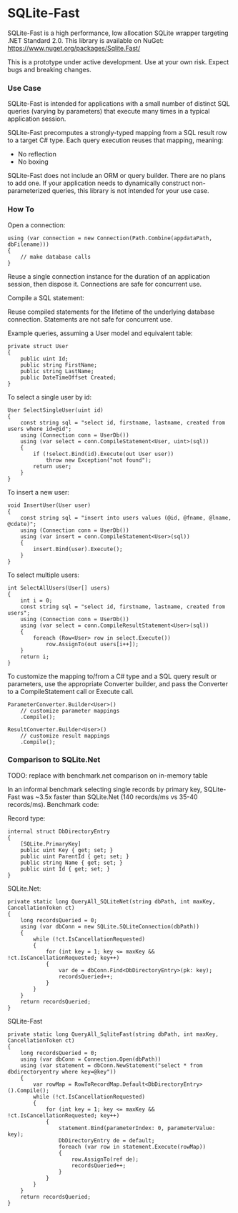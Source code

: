 # SQLite-Fast

SQLite-Fast is a high performance, low allocation SQLite wrapper targeting .NET Standard 2.0. This library is available on NuGet: https://www.nuget.org/packages/Sqlite.Fast/

This is a prototype under active development. Use at your own risk. Expect bugs and breaking changes.

### Use Case
 
SQLite-Fast is intended for applications with a small number of distinct SQL queries (varying by parameters) that execute many times in a typical application session.

SQLite-Fast precomputes a strongly-typed mapping from a SQL result row to a target C# type. Each query execution reuses that mapping, meaning:
* No reflection
* No boxing

SQLite-Fast does not include an ORM or query builder. There are no plans to add one. If your application needs to dynamically construct non-parameterized queries, this library is not intended for your use case.

### How To

Open a connection:

```
using (var connection = new Connection(Path.Combine(appdataPath, dbFilename)))
{
    // make database calls
}
```

Reuse a single connection instance for the duration of an application session, then dispose it. Connections are safe for concurrent use.

Compile a SQL statement:

Reuse compiled statements for the lifetime of the underlying database connection. Statements are not safe for concurrent use.

Example queries, assuming a User model and equivalent table:

```
private struct User
{
    public uint Id;
    public string FirstName;
    public string LastName;
    public DateTimeOffset Created;
}
```

To select a single user by id:

```
User SelectSingleUser(uint id) 
{
	const string sql = "select id, firstname, lastname, created from users where id=@id";
	using (Connection conn = UserDb())
	using (var select = conn.CompileStatement<User, uint>(sql))
	{
		if (!select.Bind(id).Execute(out User user))
			throw new Exception("not found");
		return user;
	}
}
```

To insert a new user:

```
void InsertUser(User user)
{
    const string sql = "insert into users values (@id, @fname, @lname, @cdate)";
    using (Connection conn = UserDb())
    using (var insert = conn.CompileStatement<User>(sql))
    {
        insert.Bind(user).Execute();
    }
}
```

To select multiple users:

```
int SelectAllUsers(User[] users)
{
    int i = 0;
    const string sql = "select id, firstname, lastname, created from users";
    using (Connection conn = UserDb())
    using (var select = conn.CompileResultStatement<User>(sql))
    {
        foreach (Row<User> row in select.Execute())
            row.AssignTo(out users[i++]);
    }
    return i;
}
```

To customize the mapping to/from a C# type and a SQL query result or parameters, use the appropriate Converter builder, and pass the Converter to a CompileStatement call or Execute call.

```
ParameterConverter.Builder<User>()
    // customize parameter mappings
    .Compile();

ResultConverter.Builder<User>()
    // customize result mappings
    .Compile();
```

### Comparison to SQLite.Net

TODO: replace with benchmark.net comparison on in-memory table

In an informal benchmark selecting single records by primary key, SQLite-Fast was ~3.5x faster than SQLite.Net (140 records/ms vs 35-40 records/ms). Benchmark code:

Record type:
```
internal struct DbDirectoryEntry
{
    [SQLite.PrimaryKey]
    public uint Key { get; set; }
    public uint ParentId { get; set; }
    public string Name { get; set; }
    public uint Id { get; set; }
}
```

SQLite.Net:
```
private static long QueryAll_SQLiteNet(string dbPath, int maxKey, CancellationToken ct)
{
    long recordsQueried = 0;
    using (var dbConn = new SQLite.SQLiteConnection(dbPath))
    {
        while (!ct.IsCancellationRequested)
        {
            for (int key = 1; key <= maxKey && !ct.IsCancellationRequested; key++)
            {
                var de = dbConn.Find<DbDirectoryEntry>(pk: key);
                recordsQueried++;
            }
        }
    }
    return recordsQueried;
}
```

SQLite-Fast
```
private static long QueryAll_SqliteFast(string dbPath, int maxKey, CancellationToken ct)
{
    long recordsQueried = 0;
    using (var dbConn = Connection.Open(dbPath))
    using (var statement = dbConn.NewStatement("select * from dbdirectoryentry where key=@key"))
    {
        var rowMap = RowToRecordMap.Default<DbDirectoryEntry>().Compile();
        while (!ct.IsCancellationRequested)
        {
            for (int key = 1; key <= maxKey && !ct.IsCancellationRequested; key++)
            {
                statement.Bind(parameterIndex: 0, parameterValue: key);
                DbDirectoryEntry de = default;
                foreach (var row in statement.Execute(rowMap))
                {
                    row.AssignTo(ref de);
                    recordsQueried++;
                }
            }
        }
    }
    return recordsQueried;
}
```
